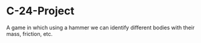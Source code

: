 # C-24-Project
A game in which using a hammer we can identify different bodies with their mass, friction, etc.
